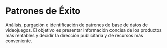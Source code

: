 # Patrones de Éxito

Análisis, purgación e identificación de patrones de base de datos de videojuegos. El objetivo es presentar información concisa de los productos más rentables y decidir la dirección publicitaria
y de recursos más conveniente.
